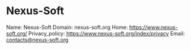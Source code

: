 
# Nexus-Soft

Name: Nexus-Soft
Domain: nexus-soft.org
Home: https://www.nexus-soft.org/
Privacy_policy: https://www.nexus-soft.org/index/privacy
Email: contacts@nexus-soft.org
